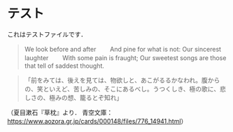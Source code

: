 # テスト

これはテストファイルです．

>We look before and after
>　　And pine for what is not:
>Our sincerest laughter
>　　With some pain is fraught;
>Our sweetest songs are those that tell of saddest thought.

>「前をみては、後えを見ては、物欲しと、あこがるるかなわれ。腹からの、笑といえど、苦しみの、そこにあるべし。うつくしき、極の歌に、悲しさの、極みの想、籠るとぞ知れ」

（夏目漱石『草枕』より．
青空文庫：<https://www.aozora.gr.jp/cards/000148/files/776_14941.html>）
